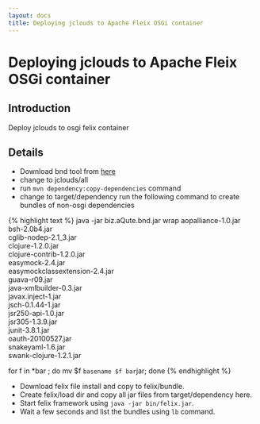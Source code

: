 ```yaml
---
layout: docs
title: Deploying jclouds to Apache Fleix OSGi container
---
```

# Deploying jclouds to Apache Fleix OSGi container

## Introduction

Deploy jclouds to osgi felix container


## Details 

* Download bnd tool from [here](http://www.aqute.biz/Bnd/Download)
* change to jclouds/all
*  run `mvn dependency:copy-dependencies` command
* change to target/dependency
 run the following command to create bundles of non-osgi dependencies

{% highlight text %}
java -jar biz.aQute.bnd.jar wrap aopalliance-1.0.jar \
bsh-2.0b4.jar \
cglib-nodep-2.1_3.jar \
clojure-1.2.0.jar \
clojure-contrib-1.2.0.jar \
easymock-2.4.jar \
easymockclassextension-2.4.jar \
guava-r09.jar \
java-xmlbuilder-0.3.jar \
javax.inject-1.jar \
jsch-0.1.44-1.jar \
jsr250-api-1.0.jar \
jsr305-1.3.9.jar \
junit-3.8.1.jar \
oauth-20100527.jar \
snakeyaml-1.6.jar \
swank-clojure-1.2.1.jar

for f in *bar ; do mv $f `basename $f bar`jar; done
{% endhighlight %}

* Download felix file install and copy to felix/bundle.
* Create felix/load dir and copy all jar files from target/dependency here.
* Start felix framework using `java -jar bin/felix.jar`.
* Wait a few seconds and list the bundles using `lb` command.



